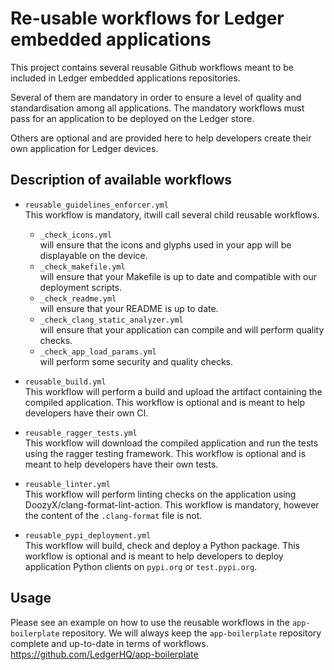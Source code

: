 # Re-usable workflows for Ledger embedded applications

This project contains several reusable Github workflows meant to be included in Ledger embedded applications repositories.

Several of them are mandatory in order to ensure a level of quality and standardisation among all applications.
The mandatory workflows must pass for an application to be deployed on the Ledger store.

Others are optional and are provided here to help developers create their own application for Ledger devices.

## Description of available workflows

- `reusable_guidelines_enforcer.yml`\
	This workflow is mandatory, itwill call several child reusable workflows.
	- `_check_icons.yml`\
		will ensure that the icons and glyphs used in your app will be displayable on the device.
	- `_check_makefile.yml`\
		will ensure that your Makefile is up to date and compatible with our deployment scripts.
	- `_check_readme.yml`\
		will ensure that your README is up to date.
	- `_check_clang_static_analyzer.yml`\
		will ensure that your application can compile and will perform quality checks.
	- `_check_app_load_params.yml`\
		will perform some security and quality checks.

- `reusable_build.yml` \
This workflow will perform a build and upload the artifact containing the compiled application.
This workflow is optional and is meant to help developers have their own CI.

- `reusable_ragger_tests.yml`\
This workflow will download the compiled application and run the tests using the ragger testing framework.
This workflow is optional and is meant to help developers have their own tests.

- `reusable_linter.yml` \
This workflow will perform linting checks on the application using DoozyX/clang-format-lint-action.
This workflow is mandatory, however the content of the `.clang-format` file is not.

- `reusable_pypi_deployment.yml` \
This workflow will build, check and deploy a Python package. This workflow is optional and is meant
to help developers to deploy application Python clients on `pypi.org` or `test.pypi.org`.

## Usage

Please see an example on how to use the reusable workflows in the `app-boilerplate` repository.
We will always keep the `app-boilerplate` repository complete and up-to-date in terms of workflows.
https://github.com/LedgerHQ/app-boilerplate
